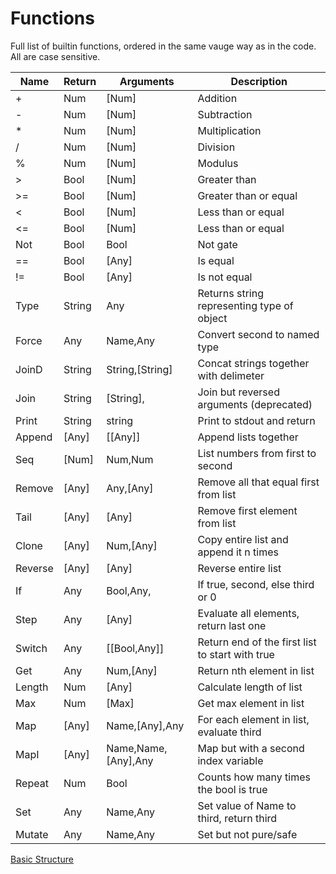 # Functions
Full list of builtin functions, ordered in the same vauge way as in the code.
All are case sensitive.

Name 	|Return |Arguments 			|Description									|
----	|----	|----				|----											|
\+		|Num	|\[Num\] 			|Addition										|
\-		|Num	|\[Num\] 			|Subtraction									|
\*		|Num	|\[Num\] 			|Multiplication									|
/		|Num	|\[Num\] 			|Division										|
%		|Num	|\[Num\] 			|Modulus										|
\>		|Bool 	|\[Num\] 			|Greater than									|
\>=		|Bool 	|\[Num\] 			|Greater than or equal 							|
<		|Bool 	|\[Num\] 			|Less than or equal 							|
<=		|Bool 	|\[Num\] 			|Less than or equal 							|
Not 	|Bool 	|Bool 				|Not gate 										|
==		|Bool	|\[Any\]			|Is equal 										|
\!=		|Bool	|\[Any\]			|Is not equal 									|
Type	|String |Any 				|Returns string representing type of object 	|
Force 	|Any 	|Name,Any 			|Convert second to named type					|
JoinD	|String	|String,\[String\]	|Concat strings together with delimeter			|
Join	|String	|\[String\],<String>|Join but reversed arguments (deprecated)		|
Print	|String |string				|Print to stdout and return						|
Append	|\[Any\]|\[\[Any\]\]		|Append lists together 							|
Seq		|\[Num\]|Num,Num 			|List numbers from first to second 				|
Remove	|\[Any\]|Any,\[Any\]		|Remove all that equal first from list 			|
Tail	|\[Any\]|\[Any\]			|Remove first element from list 				|
Clone	|\[Any\]|Num,\[Any\]		|Copy entire list and append it n times 		|
Reverse |\[Any\]|\[Any\]			|Reverse entire list 							|
If 		|Any 	|Bool,Any,<Any>		|If true, second, else third or 0 				|
Step	|Any 	|\[Any\]			|Evaluate all elements, return last one 		|
Switch	|Any 	|\[\[Bool,Any\]\]	|Return end of the first list to start with true|
Get 	|Any 	|Num,\[Any\]		|Return nth element in list 					|
Length 	|Num 	|\[Any\]			|Calculate length of list 						|
Max  	|Num 	|\[Max\]			|Get max element in list 						|
Map 	|\[Any\]|Name,\[Any\],Any 	|For each element in list, evaluate third 		|
MapI 	|\[Any\]|Name,Name,\[Any\],Any |Map but with a second index variable 		|
Repeat  |Num    |Bool				|Counts how many times the bool is true 		|
Set 	|Any 	|Name,Any 			|Set value of Name to third, return third		|
Mutate 	|Any 	|Name,Any 			|Set but not pure/safe							|


[Basic Structure](https://github.com/stuin/Solisp/blob/master/docs/Basics.md)